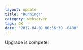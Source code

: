 ```yaml
---
layout: update
title: "Running!"
category: webserver
tags: OK
date: "2017-04-09 06:56:39 -0400"
---
```


Upgrade is complete!
